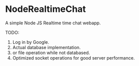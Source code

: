# NodeRealtimeChat
A simple Node JS Realtime time chat webapp.


TODO:
1. Log in by Google.
2. Actual database implementation.
3. or file operation while not databased.
4. Optimized socket operations for good server performance.